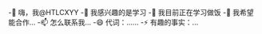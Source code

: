 -👋 嗨，我@HTLCXYY
-👀 我感兴趣的是学习
-🌱 我目前正在学习做饭
-💞️ 我希望能合作...
-📫 怎么联系我...
-😄 代词：......
-⚡ 有趣的事实：...

<!---
HTLCXYY/HTLCXYY是a ✨ special ✨ 存储库，因为它的“README.md”(此文件)出现在GitHub配置文件中。
您可以单击“预览”链接查看所做的更改。
--->
